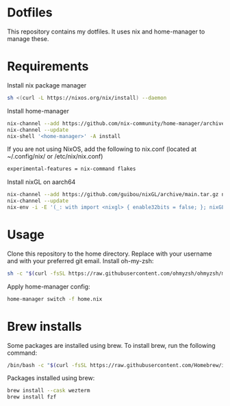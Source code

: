 # Dotfiles
This repository contains my dotfiles. It uses nix and home-manager to manage these.

# Requirements
Install nix package manager
```bash
sh <(curl -L https://nixos.org/nix/install) --daemon
```

Install home-manager
```bash
nix-channel --add https://github.com/nix-community/home-manager/archive/master.tar.gz home-manager
nix-channel --update
nix-shell '<home-manager>' -A install
```

If you are not using NixOS, add the following to nix.conf (located at ~/.config/nix/ or /etc/nix/nix.conf)
```bash
experimental-features = nix-command flakes
```
Install nixGL on aarch64
```bash
nix-channel --add https://github.com/guibou/nixGL/archive/main.tar.gz nixgl
nix-channel --update
nix-env -i -E '(_: with import <nixgl> { enable32bits = false; }; nixGLMesa)'
```

# Usage
Clone this repository to the home directory. Replace <USERNAME> with your username and <GIT-EMAIL> with your preferred git email.
Install oh-my-zsh:
```bash
sh -c "$(curl -fsSL https://raw.githubusercontent.com/ohmyzsh/ohmyzsh/master/tools/install.sh)"
```

Apply home-manager config:

```bash
home-manager switch -f home.nix
```

# Brew installs
Some packages are installed using brew. To install brew, run the following command:
```bash
/bin/bash -c "$(curl -fsSL https://raw.githubusercontent.com/Homebrew/install/HEAD/install.sh)"
```

Packages installed using brew:
```bash
brew install --cask wezterm
brew install fzf
```
